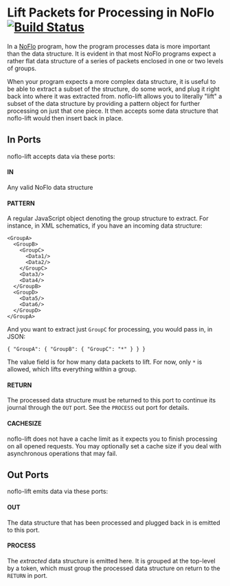 Lift Packets for Processing in NoFlo [![Build Status](https://secure.travis-ci.org/kenhkan/noflo-lift.png?branch=master)](https://travis-ci.org/kenhkan/noflo-lift)
===============================

In a [NoFlo](http://noflojs.org/) program, how the program processes
data is more important than the data structure. It is evident in that
most NoFlo programs expect a rather flat data structure of a series of
packets enclosed in one or two levels of groups.

When your program expects a more complex data structure, it is useful to
be able to extract a subset of the structure, do some work, and plug it
right back into where it was extracted from. noflo-lift allows you to
literally "lift" a subset of the data structure by providing a pattern
object for further processing on just that one piece. It then accepts
some data structure that noflo-lift would then insert back in place.


In Ports
------------------------------

noflo-lift accepts data via these ports:

#### IN

Any valid NoFlo data structure

#### PATTERN

A regular JavaScript object denoting the group structure to extract. For
instance, in XML schematics, if you have an incoming data structure:

    <GroupA>
      <GroupB>
        <GroupC>
          <Data1/>
          <Data2/>
        </GroupC>
        <Data3/>
        <Data4/>
      </GroupB>
      <GroupD>
        <Data5/>
        <Data6/>
      </GroupD>
    </GroupA>

And you want to extract just `GroupC` for processing, you would pass in,
in JSON:

    { "GroupA": { "GroupB": { "GroupC": "*" } } }

The value field is for how many data packets to lift. For now, only `*`
is allowed, which lifts everything within a group.

#### RETURN

The processed data structure must be returned to this port to continue
its journal through the `OUT` port. See the `PROCESS` out port for
details.

#### CACHESIZE

noflo-lift does not have a cache limit as it expects you to finish
processing on all opened requests. You may optionally set a cache size
if you deal with asynchronous operations that may fail.


Out Ports
------------------------------

noflo-lift emits data via these ports:

#### OUT

The data structure that has been processed and plugged back in is
emitted to this port.

#### PROCESS

The *extracted* data structure is emitted here. It is grouped at the
top-level by a token, which must group the processed data structure on
return to the `RETURN` in port.
